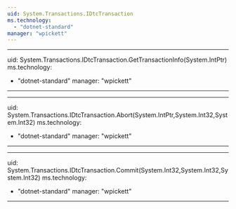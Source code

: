 ```yaml
---
uid: System.Transactions.IDtcTransaction
ms.technology: 
  - "dotnet-standard"
manager: "wpickett"
---
```


---
uid: System.Transactions.IDtcTransaction.GetTransactionInfo(System.IntPtr)
ms.technology: 
  - "dotnet-standard"
manager: "wpickett"
---

---
uid: System.Transactions.IDtcTransaction.Abort(System.IntPtr,System.Int32,System.Int32)
ms.technology: 
  - "dotnet-standard"
manager: "wpickett"
---

---
uid: System.Transactions.IDtcTransaction.Commit(System.Int32,System.Int32,System.Int32)
ms.technology: 
  - "dotnet-standard"
manager: "wpickett"
---
